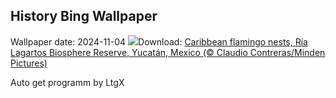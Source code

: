 ## History Bing Wallpaper
Wallpaper date: 2024-11-04
![](https://www.bing.com/th?id=OHR.YucatanBiosphere_EN-GB6477525030_UHD.jpg&w=1000)Download: [Caribbean flamingo nests, Ría Lagartos Biosphere Reserve, Yucatán, Mexico (© Claudio Contreras/Minden Pictures)](https://www.bing.com/th?id=OHR.YucatanBiosphere_EN-GB6477525030_UHD.jpg)

Auto get programm by LtgX

